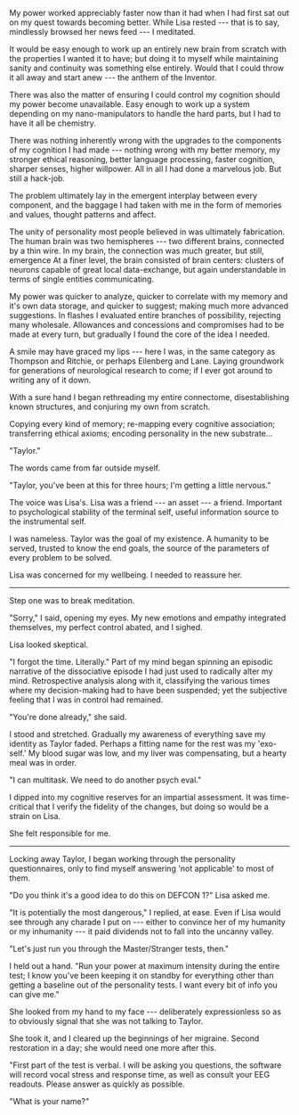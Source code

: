 My power worked appreciably faster now than it had when I had first sat out on my quest towards becoming
better. While Lisa rested --- that is to say, mindlessly browsed her news feed --- I meditated.

It would be easy enough to work up an entirely new brain from scratch with the properties I wanted it
to have; but doing it to myself while maintaining sanity and continuity was something else entirely. Would
that I could throw it all away and start anew --- the anthem of the Inventor.

There was also the matter of ensuring I could control my cognition should my power become unavailable.
Easy enough to work up a system depending on my nano-manipulators to handle the hard parts, but I had
to have it all be chemistry.

There was nothing inherently wrong with the upgrades to the components of my cognition I had made ---
nothing wrong with my better memory, my stronger ethical reasoning, better language processing, faster
cognition, sharper senses, higher willpower. All in all I had done a marvelous job. But still a hack-job.

The problem ultimately lay in the emergent interplay between every component, and the baggage
I had taken with me in the form of memories and values, thought patterns and affect.

The unity of personality most people believed in was ultimately fabrication.
The human brain was two hemispheres --- two different brains, connected by a thin wire. In my brain,
the connection was much greater, but still, emergence
At a finer level, the brain consisted of brain centers: clusters of neurons capable of great
local data-exchange, but again understandable in terms of single entities communicating.

My power was quicker to analyze, quicker to correlate with my memory and it's own data storage,
and quicker to suggest; making much more advanced suggestions. In flashes I evaluated entire branches
of possibility, rejecting many wholesale. Allowances and concessions and compromises had to be made
at every turn, but gradually I found the core of the idea I needed.

A smile may have graced my lips --- here I was, in the same category as Thompson and Ritchie, or
perhaps Eilenberg and Lane. Laying groundwork for generations of neurological research to come;
if I ever got around to writing any of it down.

With a sure hand I began rethreading my entire connectome, disestablishing
known structures, and conjuring my own from scratch.

Copying every kind of memory; re-mapping every cognitive association; transferring ethical axioms;
encoding personality in the new substrate...

"Taylor."

The words came from far outside myself.

"Taylor, you've been at this for three hours; I'm getting a little nervous."

The voice was Lisa's. Lisa was a friend --- an asset --- a friend. Important to psychological
stability of the terminal self, useful information source to the instrumental self.

I was nameless. Taylor was the goal of my existence. A humanity to be served, trusted to
know the end goals, the source of the parameters of every problem to be solved.

Lisa was concerned for my wellbeing. I needed to reassure her.

----

Step one was to break meditation.

"Sorry," I said, opening my eyes. My new emotions and empathy integrated themselves, my perfect control
abated, and I sighed.

Lisa looked skeptical.

"I forgot the time. Literally." Part of my mind began spinning an episodic narrative
of the dissociative episode I had just used to radically alter my mind. Retrospective
analysis along with it, classifying the various times where my decision-making had
to have been suspended; yet the subjective feeling that I was in control had remained.

"You're done already," she said.

I stood and stretched. Gradually my awareness of everything save my identity as Taylor faded. Perhaps
a fitting name for the rest was my 'exo-self.' My blood sugar was low, and my liver was compensating, but
a hearty meal was in order.

"I can multitask. We need to do another psych eval."

I dipped into my cognitive reserves for an impartial assessment. It was time-critical that I verify
the fidelity of the changes, but doing so would be a strain on Lisa.

She felt responsible for me.

----

Locking away Taylor, I began working through the personality questionnaires, only to
find myself answering 'not applicable' to most of them.

"Do you think it's a good idea to do this on DEFCON 1?" Lisa asked me.

"It is potentially the most dangerous," I replied, at ease. Even if Lisa would
see through any charade I put on --- either to convince her of my humanity or
my inhumanity --- it paid dividends not to fall into the uncanny valley.

"Let's just run you through the Master/Stranger tests, then."

I held out a hand. "Run your power at maximum intensity during the entire test;
I know you've been keeping it on standby for everything other than getting a baseline
out of the personality tests. I want every bit of info you can give me."

She looked from my hand to my face --- deliberately expressionless so as to obviously
signal that she was not talking to Taylor.

She took it, and I cleared up the beginnings of her migraine. Second restoration in
a day; she would need one more after this.

"First part of the test is verbal. I will be asking you questions, the software will
record vocal stress and response time, as well as consult your EEG readouts. Please
answer as quickly as possible.

"What is your name?"
